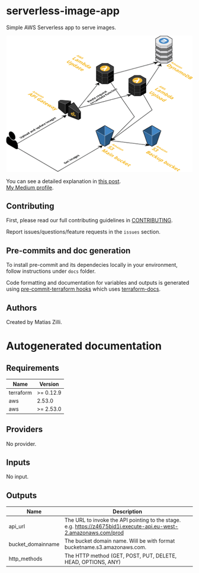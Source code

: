 # serverless-image-app
Simple AWS Serverless app to serve images.

<img src="./docs/architecture.png" alt="alt text" width="600"/>   

You can see a detailed explanation in [this post](https://matiaszilli.medium.com/building-a-simple-aws-serverless-app-to-upload-images-2003c2084526).   
[My Medium profile](https://matiaszilli.medium.com/).  

## Contributing

First, please read our full contributing guidelines in [CONTRIBUTING](./.github/CONTRIBUTING.md).

Report issues/questions/feature requests in the `issues` section.

## Pre-commits and doc generation

To install pre-commit and its dependecies locally in your environment, follow instructions under `docs` folder.

Code formatting and documentation for variables and outputs is generated using [pre-commit-terraform hooks](https://github.com/antonbabenko/pre-commit-terraform) which uses [terraform-docs](https://github.com/segmentio/terraform-docs).

## Authors

Created by Matias Zilli.

# Autogenerated documentation

<!-- BEGINNING OF PRE-COMMIT-TERRAFORM DOCS HOOK -->
## Requirements

| Name | Version |
|------|---------|
| terraform | >= 0.12.9 |
| aws | 2.53.0 |
| aws | >= 2.53.0 |

## Providers

No provider.

## Inputs

No input.

## Outputs

| Name | Description |
|------|-------------|
| api\_url | The URL to invoke the API pointing to the stage. e.g. https://z4675bid1j.execute-api.eu-west-2.amazonaws.com/prod |
| bucket\_domainname | The bucket domain name. Will be with format bucketname.s3.amazonaws.com. |
| http\_methods | The HTTP method (GET, POST, PUT, DELETE, HEAD, OPTIONS, ANY) |

<!-- END OF PRE-COMMIT-TERRAFORM DOCS HOOK -->
